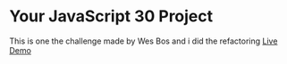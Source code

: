 # Your JavaScript 30 Project

This is one the challenge made by Wes Bos and i did the refactoring
[Live Demo]()
